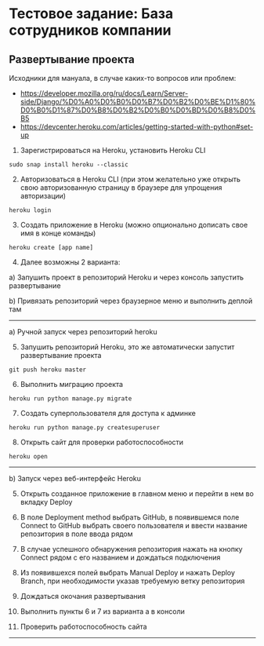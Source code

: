 # Тестовое задание: База сотрудников компании

## Развертывание проекта

Исходники для мануала, в случае каких-то вопросов или проблем: 
- https://developer.mozilla.org/ru/docs/Learn/Server-side/Django/%D0%A0%D0%B0%D0%B7%D0%B2%D0%BE%D1%80%D0%B0%D1%87%D0%B8%D0%B2%D0%B0%D0%BD%D0%B8%D0%B5
- https://devcenter.heroku.com/articles/getting-started-with-python#set-up

1) Зарегистрироваться на Heroku, установить Heroku CLI

```
sudo snap install heroku --classic
```

2) Авторизоваться в Heroku CLI (при этом желательно уже открыть свою авторизованную страницу в браузере для упрощения авторизации)

```
heroku login
```

3) Создать приложение в Heroku (можно опционально дописать свое имя в конце команды)

```
heroku create [app name]
```

4) Далее возможны 2 варианта:

a) Запушить проект в репозиторий Heroku и через консоль запустить развертывание

b) Привязать репозиторий через браузерное меню и выполнить деплой там

____
a) Ручной запуск через репозиторий heroku

5) Запушить репозиторий Heroku, это же автоматически запустит развертывание проекта

```
git push heroku master
```

6) Выполнить миграцию проекта

```
heroku run python manage.py migrate
```

7) Создать суперпользователя для доступа к админке

```
heroku run python manage.py createsuperuser
```

8) Открыть сайт для проверки работоспособности

```
heroku open
```
____

b) Запуск через веб-интерфейс Heroku

5) Открыть созданное приложение в главном меню и перейти в нем во вкладку Deploy

6) В поле Deployment method выбрать GitHub, в появившемся поле Connect to GitHub выбрать своего пользователя и ввести название репозитория в поле ввода рядом

7) В случае успешного обнаружения репозитория нажать на кнопку Connect рядом с его названием и дождаться подключения

8) Из появившехся полей выбрать Manual Deploy и нажать Deploy Branch, при необходимости указав требуемую ветку репозитория

9) Дождаться окочания развертывания

10) Выполнить пункты 6 и 7 из варианта а в консоли

11) Проверить работоспособность сайта
____


